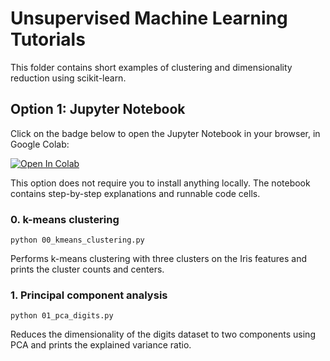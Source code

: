 # Unsupervised Machine Learning Tutorials

This folder contains short examples of clustering and dimensionality reduction using scikit-learn.

## Option 1: Jupyter Notebook

Click on the badge below to open the Jupyter Notebook in your browser, in Google Colab:

[![Open In Colab](https://colab.research.google.com/assets/colab-badge.svg)](https://colab.research.google.com/github/Girish-Krishnan/ECE-SIPP-Python-ML/blob/main/2_Unsupervised_ML/unsupervised_ml_tutorials.ipynb)

This option does not require you to install anything locally. The notebook contains step-by-step explanations and runnable code cells.

### 0. k-means clustering
`python 00_kmeans_clustering.py`

Performs k-means clustering with three clusters on the Iris features and prints the cluster counts and centers.

### 1. Principal component analysis
`python 01_pca_digits.py`

Reduces the dimensionality of the digits dataset to two components using PCA and prints the explained variance ratio.

